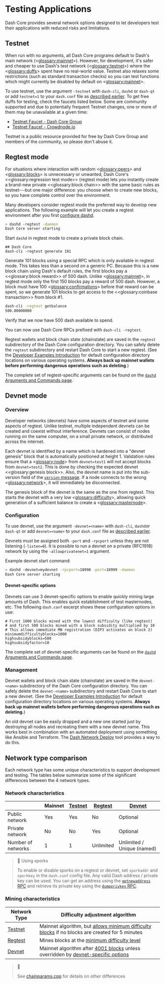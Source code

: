 # Testing Applications

Dash Core provides several network options designed to let developers test their applications with reduced risks and limitations.

## Testnet

When run with no arguments, all Dash Core programs default to Dash's main network (<<glossary:mainnet>>). However, for development, it's safer and cheaper to use Dash's test network (<<glossary:testnet>>) where the <<glossary:duffs>> spent have no real-world value. Testnet also relaxes some restrictions (such as standard transaction checks) so you can test functions which might currently be disabled by default on <<glossary:mainnet>>.

To use testnet, use the argument `-testnet` with `dash-cli`, `dashd` or `dash-qt` or add `testnet=1` to your `dash.conf` file as [described earlier](../examples/configuration-file.md).  To get free duffs for testing, check the faucets listed below. Some are community supported and due to potentially frequent Testnet changes, one or more of them may be unavailable at a given time:

* [Testnet Faucet - Dash Core Group](https://testnet-faucet.dash.org/)
* [Testnet Faucet - Crowdnode.io](http://faucet.test.dash.crowdnode.io/)

Testnet is a public resource provided for free by Dash Core Group and members of the community, so please don't abuse it.

## Regtest mode

For situations where interaction with random <<glossary:peers>> and <<glossary:blocks>> is unnecessary or unwanted, Dash Core's <<glossary:regression test mode>> (regtest mode) lets you instantly create a brand-new private <<glossary:block chain>> with the same basic rules as testnet---but one major difference: you choose when to create new blocks, so you have complete control over the environment.

Many developers consider regtest mode the preferred way to develop new applications. The following example will let you create a regtest environment after you first [configure dashd](../examples/configuration-file.md).

``` bash
> dashd -regtest -daemon
Dash Core server starting
```

Start `dashd` in regtest mode to create a private block chain.

``` text
## Dash Core
dash-cli -regtest generate 101
```

Generate 101 blocks using a special RPC which is only available in regtest mode. This takes less than a second on a generic PC. Because this is a new block chain using Dash's default rules, the first blocks pay a <<glossary:block reward>> of 500 dash.  Unlike <<glossary:mainnet>>, in regtest mode only the first 150 blocks pay a reward of 500 dash. However, a block must have 100 <<glossary:confirmations>> before that reward can be spent, so we generate 101 blocks to get access to the <<glossary:coinbase transaction>> from block #1.

``` bash
dash-cli -regtest getbalance
500.00000000
```

Verify that we now have 500 dash available to spend.

You can now use Dash Core RPCs prefixed with `dash-cli -regtest`.

Regtest wallets and block chain state (chainstate) are saved in the `regtest` subdirectory of the Dash Core configuration directory. You can safely delete the `regtest` subdirectory and restart Dash Core to start a new regtest. (See the [Developer Examples Introduction](../examples/introduction.md) for default configuration directory locations on various operating systems. **Always back up mainnet wallets before performing dangerous operations such as deleting**.)

The complete set of regtest-specific arguments can be found on the [`dashd` Arguments and  Commands page](../dashcore/wallet-arguments-and-commands-dashd.md#regtest-options).

## Devnet mode

### Overview

Developer networks (devnets) have some aspects of testnet and some aspects of regtest. Unlike testnet, multiple independent devnets can be created and coexist without interference. Devnets can consist of nodes running on the same computer, on a small private network, or distributed across the internet.

Each devnet is identified by a name which is hardened into a "devnet genesis" block that is automatically positioned at height 1. Validation rules ensure that a <<glossary:node>> from `devnet=test1` will not accept blocks from `devnet=test2`. This is done by checking the expected devnet <<glossary:genesis block>>. Also, the devnet name is put into the sub-version field of the [`version` message](../reference/p2p-network-control-messages.md#version). If a node connects to the wrong <<glossary:network>>, it will immediately be disconnected. 

The genesis block of the devnet is the same as the one from regtest. This starts the devnet with a very low <<glossary:difficulty>>, allowing quick generation of a sufficient balance to create a <<glossary:masternode>>.

### Configuration

To use devnet, use the argument `-devnet=<name>` with `dash-cli`, `dashd`or `dash-qt` or add `devnet=<name>` to your `dash.conf` file as [described earlier](../examples/configuration-file.md).

Devnets must be assigned both `-port` and `-rpcport` unless they are not listening (`-listen=0`). It is possible to run a devnet on a private (RFC1918) network by using the `-allowprivatenet=1` argument.

Example devnet start command:

``` bash
> dashd -devnet=mydevnet -rpcport=18998 -port=18999 -daemon
Dash Core server starting
```

#### Devnet-specific options

Devnets can use 3 devnet-specific options to enable quickly mining large amounts of Dash. This enables quick establishment of test masternodes, etc. The following `dash.conf` excerpt shows these configuration options in use:

```
# First 1000 blocks mined with the lowest difficulty (like regtest)
# and first 500 blocks mined with a block subsidity multiplied by 10
# This allows immediate MN registration (DIP3 activates on block 2)
minimumdifficultyblocks=1000
highsubsidyblocks=500
highsubsidyfactor=10
```

The complete set of devnet-specific arguments can be found on the [`dashd` Arguments and  Commands page](../dashcore/wallet-arguments-and-commands-dashd.md#devnet-options).

### Management

Devnet wallets and block chain state (chainstate) are saved in the `devnet-<name>` subdirectory of the Dash Core configuration directory. You can safely delete the `devnet-<name>` subdirectory and restart Dash Core to start a new devnet. (See the [Developer Examples Introduction](../examples/introduction.md) for default configuration directory locations on various operating systems. **Always back up mainnet wallets before performing dangerous operations such as deleting.**)

An old devnet can be easily dropped and a new one started just by destroying all nodes and recreating them with a new devnet name. This works best in combination with an automated deployment using something like Ansible and Terraform. The [Dash Network Deploy](https://github.com/dashevo/dash-network-deploy) tool provides a way to do this.

## Network type comparison

Each network type has some unique characteristics to support development and testing. The tables below summarize some of the significant differences between the 4 network types.

### Network characteristics

|  | Mainnet | [Testnet](#testnet) | [Regtest](#regtest-mode) | [Devnet](#devnet-mode) |
|-|-|-|-|-|
| Public network | Yes | Yes | No | Optional |
| Private network | No | No | Yes | Optional |
| Number of networks | 1 | 1 | Unlimited | Unlimited / Unique (named) |

> 📘 Using sporks
>
> To enable or disable sporks on a regtest or devnet, set `sporkaddr` and `sporkkey` in the `dash.conf` config file. Any valid Dash address / private key can be used. You can get an address using the [`getnewaddress` RPC](../api/remote-procedure-calls-wallet.md#getnewaddress) and retrieve its private key using the [`dumpprivkey` RPC](../api/remote-procedure-calls-wallet.md#dumpprivkey).

### Mining characteristics

| Network Type | Difficulty adjustment algorithm |
|-|-|
| [Testnet](#testnet) | Mainnet algorithm, but [allows minimum difficulty blocks](https://github.com/dashpay/dash/blob/v0.17.0.3/src/pow.cpp#L142-L146) if no blocks are created for 5 minutes |
| [Regtest](#regtest-mode) | Mines blocks at the [minimum difficulty level](https://github.com/dashpay/dash/blob/v0.17.0.3/src/chainparams.cpp#L925) |
| [Devnet](#devnet-mode) | Mainnet algorithm after [4001 blocks](https://github.com/dashpay/dash/blob/v0.17.0.3/src/chainparams.cpp#L749) unless overridden by [devnet-specific options](#devnet-specific-options) |

> 📘
>
> See [chainparams.cpp](https://github.com/dashpay/dash/blob/master/src/chainparams.cpp) for details on other differences